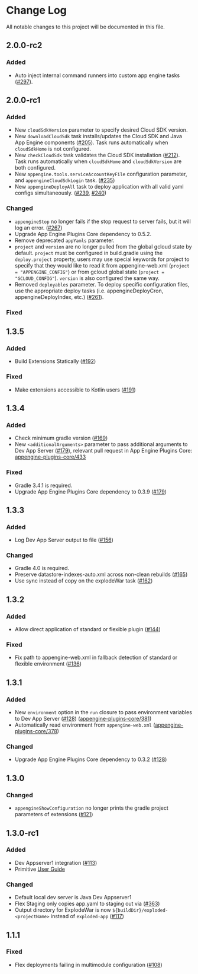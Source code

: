 # Change Log
All notable changes to this project will be documented in this file.

## 2.0.0-rc2
### Added
* Auto inject internal command runners into custom app engine tasks ([#297](https://github.com/GoogleCloudPlatform/app-gradle-plugin/pull/279)).

## 2.0.0-rc1
### Added
* New `cloudSdkVersion` parameter to specify desired Cloud SDK version.
* New `downloadCloudSdk` task installs/updates the Cloud SDK and Java App Engine components ([#205](https://github.com/GoogleCloudPlatform/app-gradle-plugin/issues/205)).
Task runs automatically when `cloudSdkHome` is not configured.
* New `checkCloudSdk` task validates the Cloud SDK installation ([#212](https://github.com/GoogleCloudPlatform/app-gradle-plugin/issues/212)).
Task runs automatically when `cloudSdkHome` and `cloudSdkVersion` are both configured.
* New `appengine.tools.serviceAccountKeyFile` configuration parameter, and
  `appengineCloudSdkLogin` task. ([#235](https://github.com/GoogleCloudPlatform/app-gradle-plugin/issues/212))
* New `appengineDeployAll` task to deploy application with all valid yaml configs simultaneously. ([#239](https://github.com/GoogleCloudPlatform/app-gradle-plugin/issues/239), [#240](https://github.com/GoogleCloudPlatform/app-gradle-plugin/issues/240))

### Changed
* `appengineStop` no longer fails if the stop request to server fails, but it will log an error. ([#267](https://github.com/GoogleCloudPlatform/app-gradle-plugin/pull/267))
* Upgrade App Engine Plugins Core dependency to 0.5.2.
* Remove deprecated `appYamls` parameter.
* `project` and `version` are no longer pulled from the global gcloud state by default. `project` must be configured in build.gradle using the `deploy.project` property, users may use special keywords for project to specify that they would like to read it from appengine-web.xml (`project = "APPENGINE_CONFIG"`) or from gcloud global state (`project = "GCLOUD_CONFIG"`). `version` is also configured the same way.
* Removed `deployables` parameter. To deploy specific configuration files, use the appropriate deploy tasks
(i.e. appengineDeployCron, appengineDeployIndex, etc.) ([#261](https://github.com/GoogleCloudPlatform/app-gradle-plugin/issues/261)).

### Fixed

## 1.3.5

### Added
* Build Extensions Statically ([#192](https://github.com/GoogleCloudPlatform/app-gradle-plugin/issues/192))

### Fixed
* Make extensions accessible to Kotlin users ([#191](https://github.com/GoogleCloudPlatform/app-gradle-plugin/issues/191))

## 1.3.4

### Added
* Check minimum gradle version ([#169](https://github.com/GoogleCloudPlatform/app-gradle-plugin/issues/169))
* New `<additionalArguments>` parameter to pass additional arguments to Dev App Server ([#179](../../pulls/179)),
relevant pull request in App Engine Plugins Core:
[appengine-plugins-core/433](https://github.com/GoogleCloudPlatform/appengine-plugins-core/pull/433)

### Fixed
* Gradle 3.4.1 is required.
* Upgrade App Engine Plugins Core dependency to 0.3.9 ([#179](../../pulls/179))

## 1.3.3

### Added
* Log Dev App Server output to file ([#156](https://github.com/GoogleCloudPlatform/app-gradle-plugin/pull/156))

### Changed
* Gradle 4.0 is required.
* Preserve datastore-indexes-auto.xml across non-clean rebuilds ([#165](https://github.com/GoogleCloudPlatform/app-gradle-plugin/issues/165))
* Use sync instead of copy on the explodeWar task ([#162](https://github.com/GoogleCloudPlatform/app-gradle-plugin/pull/162))

## 1.3.2

### Added
* Allow direct application of standard or flexible plugin ([#144](https://github.com/GoogleCloudPlatform/app-gradle-plugin/issues/144))

### Fixed
* Fix path to appengine-web.xml in fallback detection of standard or flexible environment ([#136](https://github.com/GoogleCloudPlatform/app-gradle-plugin/issues/136))

## 1.3.1
### Added
* New `environment` option in the `run` closure to pass environment variables to Dev App Server ([#128](https://github.com/GoogleCloudPlatform/app-gradle-plugin/pulls/128)) ([appengine-plugins-core/381](https://github.com/GoogleCloudPlatform/appengine-plugins-core/pull/381))
* Automatically read environment from `appengine-web.xml` ([appengine-plugins-core/378](https://github.com/GoogleCloudPlatform/appengine-plugins-core/pull/378))

### Changed
* Upgrade App Engine Plugins Core dependency to 0.3.2 ([#128](https://github.com/GoogleCloudPlatform/app-gradle-plugin/pulls/128))

## 1.3.0

### Changed
* `appengineShowConfiguration` no longer prints the gradle project parameters of extensions ([#121](https://github.com/GoogleCloudPlatform/app-gradle-plugin/pull/121))

## 1.3.0-rc1

### Added
* Dev Appserver1 integration ([#113](https://github.com/GoogleCloudPlatform/app-gradle-plugin/pull/113))
* Primitive [User Guide](USER_GUIDE.md)

### Changed
* Default local dev server is Java Dev Appserver1
* Flex Staging only copies app.yaml to staging out via ([#363](https://github.com/GoogleCloudPlatform/app-gradle-plugin/pull/363))
* Output directory for ExplodeWar is now `${buildDir}/exploded-<projectName>` instead of `exploded-app` ([#117](https://github.com/GoogleCloudPlatform/app-gradle-plugin/pull/117))

## 1.1.1

### Fixed
* Flex deployments failing in multimodule configuration ([#108](https://github.com/GoogleCloudPlatform/app-gradle-plugin/issues/108))
